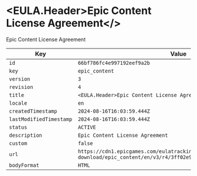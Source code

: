# <EULA.Header>Epic Content License Agreement</>

Epic Content License Agreement

| Key | Value |
| --- | ----- |
| `id` | `66bf786fc4e997192eef9a2b` |
| `key` | `epic_content` |
| `version` | `3` |
| `revision` | `4` |
| `title` | `<EULA.Header>Epic Content License Agreement</>` |
| `locale` | `en` |
| `createdTimestamp` | `2024-08-16T16:03:59.444Z` |
| `lastModifiedTimestamp` | `2024-08-16T16:03:59.444Z` |
| `status` | `ACTIVE` |
| `description` | `Epic Content License Agreement` |
| `custom` | `false` |
| `url` | `https://cdn1.epicgames.com/eulatracking-download/epic_content/en/v3/r4/3ff02e9a8c3fa73ed83d716ebf6bbf5d.pdf` |
| `bodyFormat` | `HTML` |
